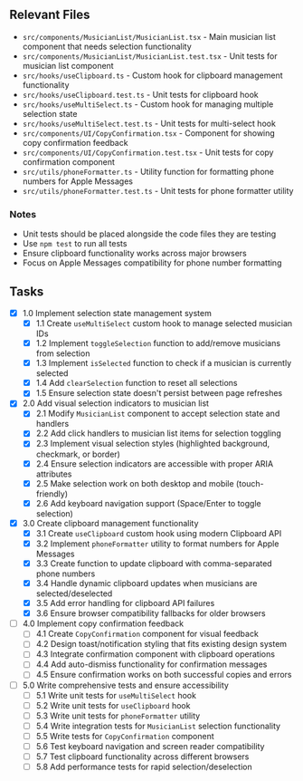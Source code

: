 ## Relevant Files

* `src/components/MusicianList/MusicianList.tsx` - Main musician list component that needs selection functionality
* `src/components/MusicianList/MusicianList.test.tsx` - Unit tests for musician list component
* `src/hooks/useClipboard.ts` - Custom hook for clipboard management functionality
* `src/hooks/useClipboard.test.ts` - Unit tests for clipboard hook
* `src/hooks/useMultiSelect.ts` - Custom hook for managing multiple selection state
* `src/hooks/useMultiSelect.test.ts` - Unit tests for multi-select hook
* `src/components/UI/CopyConfirmation.tsx` - Component for showing copy confirmation feedback
* `src/components/UI/CopyConfirmation.test.tsx` - Unit tests for copy confirmation component
* `src/utils/phoneFormatter.ts` - Utility function for formatting phone numbers for Apple Messages
* `src/utils/phoneFormatter.test.ts` - Unit tests for phone formatter utility

### Notes

* Unit tests should be placed alongside the code files they are testing
* Use `npm test` to run all tests
* Ensure clipboard functionality works across major browsers
* Focus on Apple Messages compatibility for phone number formatting

## Tasks

* [x] 1.0 Implement selection state management system
  + [x] 1.1 Create `useMultiSelect` custom hook to manage selected musician IDs
  + [x] 1.2 Implement `toggleSelection` function to add/remove musicians from selection
  + [x] 1.3 Implement `isSelected` function to check if a musician is currently selected
  + [x] 1.4 Add `clearSelection` function to reset all selections
  + [x] 1.5 Ensure selection state doesn't persist between page refreshes
* [x] 2.0 Add visual selection indicators to musician list
  + [x] 2.1 Modify `MusicianList` component to accept selection state and handlers
  + [x] 2.2 Add click handlers to musician list items for selection toggling
  + [x] 2.3 Implement visual selection styles (highlighted background, checkmark, or border)
  + [x] 2.4 Ensure selection indicators are accessible with proper ARIA attributes
  + [x] 2.5 Make selection work on both desktop and mobile (touch-friendly)
  + [x] 2.6 Add keyboard navigation support (Space/Enter to toggle selection)
* [x] 3.0 Create clipboard management functionality
  + [x] 3.1 Create `useClipboard` custom hook using modern Clipboard API
  + [x] 3.2 Implement `phoneFormatter` utility to format numbers for Apple Messages
  + [x] 3.3 Create function to update clipboard with comma-separated phone numbers
  + [x] 3.4 Handle dynamic clipboard updates when musicians are selected/deselected
  + [x] 3.5 Add error handling for clipboard API failures
  + [x] 3.6 Ensure browser compatibility fallbacks for older browsers
* [ ] 4.0 Implement copy confirmation feedback
  + [ ] 4.1 Create `CopyConfirmation` component for visual feedback
  + [ ] 4.2 Design toast/notification styling that fits existing design system
  + [ ] 4.3 Integrate confirmation component with clipboard operations
  + [ ] 4.4 Add auto-dismiss functionality for confirmation messages
  + [ ] 4.5 Ensure confirmation works on both successful copies and errors
* [ ] 5.0 Write comprehensive tests and ensure accessibility
  + [ ] 5.1 Write unit tests for `useMultiSelect` hook
  + [ ] 5.2 Write unit tests for `useClipboard` hook
  + [ ] 5.3 Write unit tests for `phoneFormatter` utility
  + [ ] 5.4 Write integration tests for `MusicianList` selection functionality
  + [ ] 5.5 Write tests for `CopyConfirmation` component
  + [ ] 5.6 Test keyboard navigation and screen reader compatibility
  + [ ] 5.7 Test clipboard functionality across different browsers
  + [ ] 5.8 Add performance tests for rapid selection/deselection 
